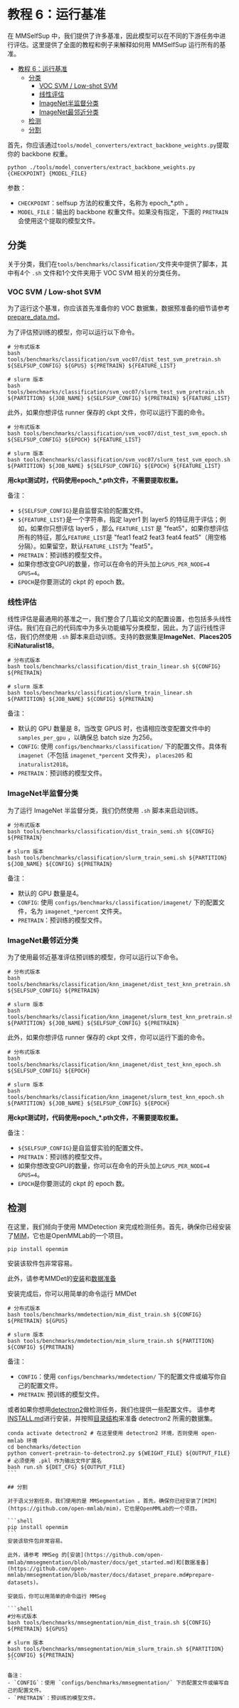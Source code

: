 # 教程 6：运行基准

在 MMSelfSup 中，我们提供了许多基准，因此模型可以在不同的下游任务中进行评估。这里提供了全面的教程和例子来解释如何用 MMSelfSup 运行所有的基准。

- [教程 6：运行基准](#教程6：运行基准)
  - [分类](#分类)
    - [VOC SVM / Low-shot SVM](#voc-svm--low-shot-svm)
    - [线性评估](#线性评估)
    - [ImageNet半监督分类](#imagenet半监督分类)
    - [ImageNet最邻近分类](#imagenet最邻近分类)
  - [检测](#检测)
  - [分割](#分割)

首先，你应该通过`tools/model_converters/extract_backbone_weights.py`提取你的 backbone 权重。
```shell
python ./tools/model_converters/extract_backbone_weights.py {CHECKPOINT} {MODEL_FILE}
```

参数：
- `CHECKPOINT`：selfsup 方法的权重文件，名称为 epoch_*.pth 。
- `MODEL_FILE`：输出的 backbone 权重文件。如果没有指定，下面的 `PRETRAIN` 会使用这个提取的模型文件。


## 分类

关于分类，我们在`tools/benchmarks/classification/`文件夹中提供了脚本，其中有4个 `.sh` 文件和1个文件夹用于 VOC SVM 相关的分类任务。

### VOC SVM / Low-shot SVM

为了运行这个基准，你应该首先准备你的 VOC 数据集，数据预准备的细节请参考[prepare_data.md](https://github.com/open-mmlab/mmselfsup/blob/master/docs/en/prepare_data.md)。

为了评估预训练的模型，你可以运行以下命令。


```shell
# 分布式版本
bash tools/benchmarks/classification/svm_voc07/dist_test_svm_pretrain.sh ${SELFSUP_CONFIG} ${GPUS} ${PRETRAIN} ${FEATURE_LIST}

# slurm 版本
bash tools/benchmarks/classification/svm_voc07/slurm_test_svm_pretrain.sh ${PARTITION} ${JOB_NAME} ${SELFSUP_CONFIG} ${PRETRAIN} ${FEATURE_LIST}
```

此外，如果你想评估 runner 保存的 ckpt 文件，你可以运行下面的命令。

```shell
# 分布式版本
bash tools/benchmarks/classification/svm_voc07/dist_test_svm_epoch.sh ${SELFSUP_CONFIG} ${EPOCH} ${FEATURE_LIST}

# slurm 版本
bash tools/benchmarks/classification/svm_voc07/slurm_test_svm_epoch.sh ${PARTITION} ${JOB_NAME} ${SELFSUP_CONFIG} ${EPOCH} ${FEATURE_LIST}
```

**用ckpt测试时，代码使用epoch_*.pth文件，不需要提取权重。**

备注：
- `${SELFSUP_CONFIG}`是自监督实验的配置文件。
- `${FEATURE_LIST}`是一个字符串，指定 layer1 到 layer5 的特征用于评估；例如，如果你只想评估 layer5 ，那么 `FEATURE_LIST` 是 "feat5"，如果你想评估所有的特征，那么`FEATURE_LIST`是 "feat1 feat2 feat3 feat4 feat5"（用空格分隔）。如果留空，默认`FEATURE_LIST`为 "feat5"。
- `PRETRAIN`：预训练的模型文件。
- 如果你想改变GPU的数量，你可以在命令的开头加上`GPUS_PER_NODE=4 GPUS=4`。
- `EPOCH`是你要测试的 ckpt 的 epoch 数。

### 线性评估

线性评估是最通用的基准之一，我们整合了几篇论文的配置设置，也包括多头线性评估。我们在自己的代码库中为多头功能编写分类模型，因此，为了运行线性评估，我们仍然使用 `.sh` 脚本来启动训练。支持的数据集是**ImageNet**、**Places205**和**iNaturalist18**。


```shell
# 分布式版本
bash tools/benchmarks/classification/dist_train_linear.sh ${CONFIG} ${PRETRAIN}

# slurm 版本
bash tools/benchmarks/classification/slurm_train_linear.sh ${PARTITION} ${JOB_NAME} ${CONFIG} ${PRETRAIN}
```

备注：
- 默认的 GPU 数量是 8，当改变 GPUS 时，也请相应改变配置文件中的 `samples_per_gpu` ，以确保总 batch size 为256。
- `CONFIG`: 使用 `configs/benchmarks/classification/` 下的配置文件。具体有`imagenet`（不包括 `imagenet_*percent` 文件夹）， `places205` 和`inaturalist2018`。
- `PRETRAIN`：预训练的模型文件。

### ImageNet半监督分类

为了运行 ImageNet 半监督分类，我们仍然使用 `.sh` 脚本来启动训练。

```shell
# 分布式版本
bash tools/benchmarks/classification/dist_train_semi.sh ${CONFIG} ${PRETRAIN}

# slurm 版本
bash tools/benchmarks/classification/slurm_train_semi.sh ${PARTITION} ${JOB_NAME} ${CONFIG} ${PRETRAIN}
```

备注：
- 默认的 GPU 数量是4。
- `CONFIG`: 使用 `configs/benchmarks/classification/imagenet/` 下的配置文件，名为 `imagenet_*percent` 文件夹。
- `PRETRAIN`：预训练的模型文件。

### ImageNet最邻近分类

为了使用最邻近基准评估预训练的模型，你可以运行以下命令。

```shell
# 分布式版本
bash tools/benchmarks/classification/knn_imagenet/dist_test_knn_pretrain.sh ${SELFSUP_CONFIG} ${PRETRAIN}

# slurm 版本
bash tools/benchmarks/classification/knn_imagenet/slurm_test_knn_pretrain.sh ${PARTITION} ${JOB_NAME} ${SELFSUP_CONFIG} ${PRETRAIN}
```

此外，如果你想评估 runner 保存的 ckpt 文件，你可以运行下面的命令。

```shell
# 分布式版本
bash tools/benchmarks/classification/knn_imagenet/dist_test_knn_epoch.sh ${SELFSUP_CONFIG} ${EPOCH}

# slurm 版本
bash tools/benchmarks/classification/knn_imagenet/slurm_test_knn_epoch.sh ${PARTITION} ${JOB_NAME} ${SELFSUP_CONFIG} ${EPOCH}
```

**用ckpt测试时，代码使用epoch_*.pth文件，不需要提取权重。**

备注：
- `${SELFSUP_CONFIG}`是自监督实验的配置文件。
- `PRETRAIN`：预训练的模型文件。
- 如果你想改变GPU的数量，你可以在命令的开头加上`GPUS_PER_NODE=4 GPUS=4`。
- `EPOCH`是你要测试的 ckpt 的 epoch 数。

## 检测
在这里，我们倾向于使用 MMDetection 来完成检测任务。首先，确保你已经安装了[MIM](https://github.com/open-mmlab/mim)，它也是OpenMMLab的一个项目。

```shell
pip install openmim
```

安装该软件包非常容易。

此外，请参考MMDet的[安装](https://github.com/open-mmlab/mmdetection/blob/master/docs/en/get_started.md)和[数据准备](https://github.com/open-mmlab/mmdetection/blob/master/docs/en/1_exist_data_model.md)

安装完成后，你可以用简单的命令运行 MMDet

```shell
# 分布式版本
bash tools/benchmarks/mmdetection/mim_dist_train.sh ${CONFIG} ${PRETRAIN} ${GPUS}

# slurm 版本
bash tools/benchmarks/mmdetection/mim_slurm_train.sh ${PARTITION} ${CONFIG} ${PRETRAIN}
```

备注：
- `CONFIG`：使用 `configs/benchmarks/mmdetection/` 下的配置文件或编写你自己的配置文件。
- `PRETRAIN`: 预训练的模型文件。

或者如果你想用[detectron2](https://github.com/facebookresearch/detectron2)做检测任务，我们也提供一些配置文件。
请参考[INSTALL.md](https://github.com/facebookresearch/detectron2/blob/main/INSTALL.md)进行安装，并按照[目录结构](https://github.com/facebookresearch/detectron2/tree/main/datasets)来准备 detectron2 所需的数据集。


````shell
conda activate detectron2 # 在这里使用 detectron2 环境，否则使用 open-mmlab 环境
cd benchmarks/detection
python convert-pretrain-to-detectron2.py ${WEIGHT_FILE} ${OUTPUT_FILE} # 必须使用 .pkl 作为输出文件扩展名
bash run.sh ${DET_CFG} ${OUTPUT_FILE}
```

## 分割

对于语义分割任务，我们使用的是 MMSegmentation 。首先，确保你已经安装了[MIM](https://github.com/open-mmlab/mim)，它也是OpenMMLab的一个项目。

```shell
pip install openmim
```
安装该软件包非常容易。

此外，请参考 MMSeg 的[安装](https://github.com/open-mmlab/mmsegmentation/blob/master/docs/get_started.md)和[数据准备](https://github.com/open-mmlab/mmsegmentation/blob/master/docs/dataset_prepare.md#prepare-datasets)。

安装后，你可以用简单的命令运行 MMSeg

```shell
#分布式版本
bash tools/benchmarks/mmsegmentation/mim_dist_train.sh ${CONFIG} ${PRETRAIN} ${GPUS}

# slurm 版本
bash tools/benchmarks/mmsegmentation/mim_slurm_train.sh ${PARTITION} ${CONFIG} ${PRETRAIN}
```

备注：
- `CONFIG`：使用 `configs/benchmarks/mmsegmentation/` 下的配置文件或编写自己的配置文件。
- `PRETRAIN`：预训练的模型文件。

